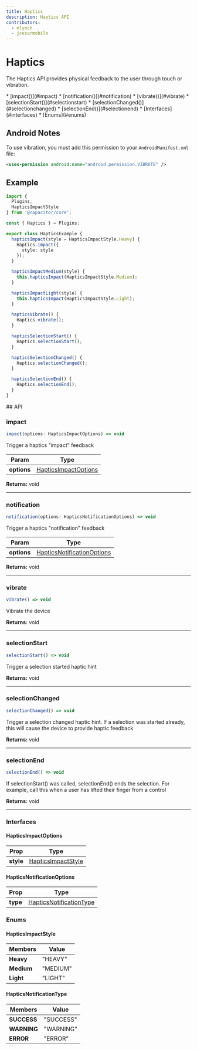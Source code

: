 ```yaml
---
title: Haptics
description: Haptics API
contributors:
  - mlynch
  - jcesarmobile
---
```


<plugin-platforms platforms="ios,android"></plugin-platforms>

# Haptics

The Haptics API provides physical feedback to the user through touch or vibration.

<docgen-index>
* [impact()](#impact)
* [notification()](#notification)
* [vibrate()](#vibrate)
* [selectionStart()](#selectionstart)
* [selectionChanged()](#selectionchanged)
* [selectionEnd()](#selectionend)
* [Interfaces](#interfaces)
* [Enums](#enums)
</docgen-index>

## Android Notes

To use vibration, you must add this permission to your `AndroidManifest.xml` file:

```xml
<uses-permission android:name="android.permission.VIBRATE" />
```

## Example

```typescript
import {
  Plugins,
  HapticsImpactStyle
} from '@capacitor/core';

const { Haptics } = Plugins;

export class HapticsExample {
  hapticsImpact(style = HapticsImpactStyle.Heavy) {
    Haptics.impact({
      style: style
    });
  }

  hapticsImpactMedium(style) {
    this.hapticsImpact(HapticsImpactStyle.Medium);
  }

  hapticsImpactLight(style) {
    this.hapticsImpact(HapticsImpactStyle.Light);
  }

  hapticsVibrate() {
    Haptics.vibrate();
  }

  hapticsSelectionStart() {
    Haptics.selectionStart();
  }

  hapticsSelectionChanged() {
    Haptics.selectionChanged();
  }

  hapticsSelectionEnd() {
    Haptics.selectionEnd();
  }
}
```

<docgen-api>
<!--Update the source file JSDoc comments and rerun docgen to update the docs below-->
## API

### impact

```typescript
impact(options: HapticsImpactOptions) => void
```

Trigger a haptics "impact" feedback

| Param       | Type                                          |
| ----------- | --------------------------------------------- |
| **options** | [HapticsImpactOptions](#hapticsimpactoptions) |

**Returns:** void

--------------------


### notification

```typescript
notification(options: HapticsNotificationOptions) => void
```

Trigger a haptics "notification" feedback

| Param       | Type                                                      |
| ----------- | --------------------------------------------------------- |
| **options** | [HapticsNotificationOptions](#hapticsnotificationoptions) |

**Returns:** void

--------------------


### vibrate

```typescript
vibrate() => void
```

Vibrate the device

**Returns:** void

--------------------


### selectionStart

```typescript
selectionStart() => void
```

Trigger a selection started haptic hint

**Returns:** void

--------------------


### selectionChanged

```typescript
selectionChanged() => void
```

Trigger a selection changed haptic hint. If a selection was
started already, this will cause the device to provide haptic
feedback

**Returns:** void

--------------------


### selectionEnd

```typescript
selectionEnd() => void
```

If selectionStart() was called, selectionEnd() ends the selection.
For example, call this when a user has lifted their finger from a control

**Returns:** void

--------------------


### Interfaces


#### HapticsImpactOptions

| Prop      | Type                                      |
| --------- | ----------------------------------------- |
| **style** | [HapticsImpactStyle](#hapticsimpactstyle) |


#### HapticsNotificationOptions

| Prop     | Type                                                |
| -------- | --------------------------------------------------- |
| **type** | [HapticsNotificationType](#hapticsnotificationtype) |


### Enums


#### HapticsImpactStyle

| Members    | Value    |
| ---------- | -------- |
| **Heavy**  | "HEAVY"  |
| **Medium** | "MEDIUM" |
| **Light**  | "LIGHT"  |


#### HapticsNotificationType

| Members     | Value     |
| ----------- | --------- |
| **SUCCESS** | "SUCCESS" |
| **WARNING** | "WARNING" |
| **ERROR**   | "ERROR"   |


</docgen-api>